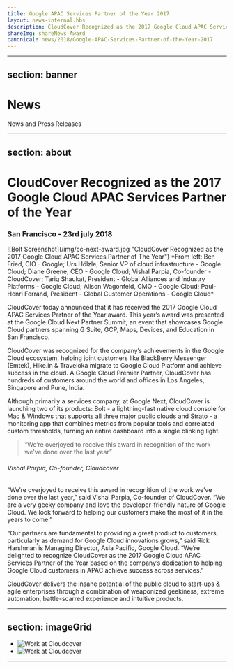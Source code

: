 ```yaml
---
title: Google APAC Services Partner of the Year 2017
layout: news-internal.hbs
description: CloudCover Recognized as the 2017 Google Cloud APAC Services Partner of the Year
shareImg: shareNews-Award
canonical: news/2018/Google-APAC-Services-Partner-of-the-Year-2017
---
```


---
section: banner
---
# News 
News and Press Releases

---
section: about
---
# CloudCover Recognized as the 2017 Google Cloud APAC Services Partner of the Year
### San Francisco - 23rd july 2018
<div class="caption">![Bolt Screenshot](/img/cc-next-award.jpg "CloudCover Recognized as the 2017 Google Cloud APAC Services Partner of The Year")
*From left: Ben Fried, CIO - Google; Urs Hölzle, Senior VP of cloud infrastructure - Google Cloud; Diane Greene, CEO - Google Cloud; Vishal Parpia, Co-founder - CloudCover; Tariq Shaukat, President - Global Alliances and Industry Platforms - Google Cloud; Alison Wagonfeld, CMO - Google Cloud; Paul-Henri Ferrand, President - Global Customer Operations - Google Cloud*</div>

CloudCover today announced that it has received the 2017 Google Cloud APAC Services Partner of the Year award. This year’s award was presented at the Google Cloud Next Partner Summit, an event that showcases Google Cloud partners spanning G Suite, GCP, Maps, Devices, and Education in San Francisco.

CloudCover was recognized for the company’s achievements in the Google Cloud ecosystem, helping joint customers like BlackBerry Messenger (Emtek), Hike.in & Traveloka migrate to Google Cloud Platform and achieve success in the cloud. A Google Cloud Premier Partner, CloudCover has hundreds of customers around the world and offices in Los Angeles, Singapore and Pune, India. 

Although primarily a services company, at Google Next, CloudCover is launching two of its products: Bolt - a lightning-fast native cloud console for Mac & Windows that supports all three major public clouds and Strato - a monitoring app that combines metrics from popular tools and correlated custom thresholds, turning an entire dashboard into a single blinking light.

> “We’re overjoyed to receive this award in recognition of the work we’ve done over the last year” 
###### Vishal Parpia, Co-founder, Cloudcover

“We’re overjoyed to receive this award in recognition of the work we’ve done over the last year,” said Vishal Parpia, Co-founder of CloudCover. “We are a very geeky company and love the developer-friendly nature of Google Cloud. We look forward to helping our customers make the most of it in the years to come.” 

“Our partners are fundamental to providing a great product to customers, particularly as demand for Google Cloud innovations grows,” said Rick Harshman is Managing Director, Asia Pacific, Google Cloud. “We’re delighted to recognize CloudCover as the 2017 Google Cloud APAC Services Partner of the Year based on the company’s dedication to helping Google Cloud customers in APAC achieve success across services.”

CloudCover delivers the insane potential of the public cloud to start-ups & agile enterprises through a combination of weaponized geekiness, extreme automation, battle-scarred experience and intuitive products.

  



---
section: imageGrid
---
* ![Work at Cloudcover](/img/cc-next-partners.jpg "Work at Cloudcover")
* ![Work at Cloudcover](/img/cc-next-team.jpg "Work at Cloudcover")

---
